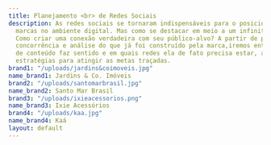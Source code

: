 ```yaml
---
title: Planejamento <br> de Redes Sociais
description: As redes sociais se tornaram indispensáveis para o posicionamento das
  marcas no ambiente digital. Mas como se destacar em meio a um infinito de informações?
  Como criar uma conexão verdadeira com seu público-alvo? A partir de pesquisa de
  concorrência e análise do que já foi construído pela marca,iremos entender que tipo
  de conteúdo faz sentido e em quais redes ela de fato precisa estar, além de criar
  estratégias para atingir as metas traçadas.
brand1: "/uploads/jardins&coimoveis.jpg"
name_brand1: Jardins & Co. Imóveis
brand2: "/uploads/santomarbrasil.jpg"
name_brand2: Santo Mar Brasil
brand3: "/uploads/ixieacessorios.png"
name_brand3: Ixie Acessórios
brand4: "/uploads/kaa.jpg"
name_brand4: Kaá
layout: default
---
```


